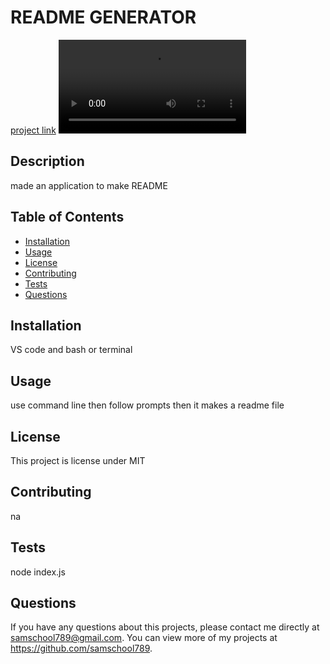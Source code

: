 # README GENERATOR
  [project link](https://samschool789.github.io/readme-generator/)
  ![video](./video/Untitled_%20May%2015%2C%202022%205_15%20PM%20(2).webm)
  ## Description 
  made an application to make README
  ## Table of Contents
  * [Installation](#installation)
  * [Usage](#usage)
  * [License](#license)
  * [Contributing](#contributing)
  * [Tests](#tests)
  * [Questions](#questions)
  
  ## Installation 
  VS code and bash or terminal
  ## Usage 
  use command line then follow prompts then it makes a readme file
  ## License 
  This project is license under MIT
  ## Contributing 
  na
  ## Tests
  node index.js
  ## Questions
  If you have any questions about this projects, please contact me directly at samschool789@gmail.com. You can view more of my projects at https://github.com/samschool789.
